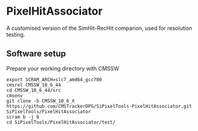 # PixelHitAssociator

A customised version of the SimHit-RecHit comparion, used for resolution testing.


## Software setup

Prepare your working directory with CMSSW

```
export SCRAM_ARCH=slc7_amd64_gcc700
cmsrel CMSSW_10_6_44
cd CMSSW_10_6_44/src
cmsenv
git clone -b CMSSW_10_6_X https://github.com/CMSTrackerDPG/SiPixelTools-PixelHitAssociator.git SiPixelTools/PixelHitAssociator
scram b -j 8
cd SiPixelTools/PixelHitAssociator/test/

